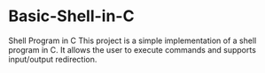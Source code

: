 # Basic-Shell-in-C
Shell Program in C This project is a simple implementation of a shell program in C. It allows the user to execute commands and supports input/output redirection.
